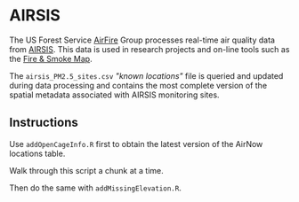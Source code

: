 # AIRSIS

The US Forest Service [AirFire](https://portal.airfire.org) Group processes
real-time air quality data from [AIRSIS](http://<provider>.airsis.com/). This 
data is used in research projects and on-line tools such as the 
[Fire & Smoke Map](https://fire.airnow.gov).

The `airsis_PM2.5_sites.csv` _"known locations"_ file is queried and updated
during data processing and contains the most complete version of the spatial 
metadata associated with AIRSIS monitoring sites.

## Instructions

Use `addOpenCageInfo.R` first to obtain the latest version of the AirNow 
locations table.

Walk through this script a chunk at a time.

Then do the same with `addMissingElevation.R`.



